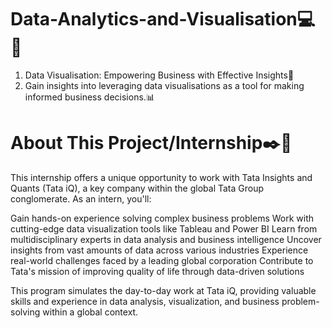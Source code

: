 # Data-Analytics-and-Visualisation💻📑
1. Data Visualisation: Empowering Business with Effective Insights🚀
2. Gain insights into leveraging data visualisations as a tool for making informed business decisions.📊

# About This Project/Internship✒️📑
This internship offers a unique opportunity to work with Tata Insights and Quants (Tata iQ), a key company within the global Tata Group conglomerate. As an intern, you'll:

Gain hands-on experience solving complex business problems
Work with cutting-edge data visualization tools like Tableau and Power BI
Learn from multidisciplinary experts in data analysis and business intelligence
Uncover insights from vast amounts of data across various industries
Experience real-world challenges faced by a leading global corporation
Contribute to Tata's mission of improving quality of life through data-driven solutions

This program simulates the day-to-day work at Tata iQ, providing valuable skills and experience in data analysis, visualization, and business problem-solving within a global context.
